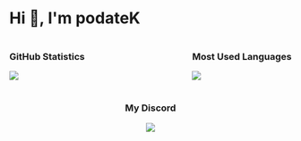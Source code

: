 <h1>Hi 👋, I'm podateK</h1>

<div style="display: flex; justify-content: space-between; flex-wrap: wrap;">
  <div>
    <h3>GitHub Statistics</h3>
    <a href="#"><img src="https://github-readme-stats.vercel.app/api?username=podateK&show_icons=true&count_private=true&include_all_commits=true&hide_title=true&hide_border=true&hide_rank=true&theme=chartreuse-dark&bg_color=00000000"/></a>
  </div>
  <div>
    <h3>Most Used Languages</h3>
    <a href="#"><img src="https://github-readme-stats.vercel.app/api/top-langs?username=podateK&hide_title=true&hide_border=true&layout=compact&theme=chartreuse-dark&bg_color=00000000"/></a>
  </div>
</div>
<div style="text-align: center; margin-top: 40px;">
  <h3>My Discord</h3>
  <a href="https://discord.com/users/1251936015426388098">
    <img src="https://lanyard.cnrad.dev/api/1251936015426388098" />
  </a>
</div>
